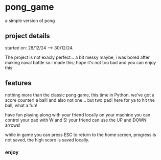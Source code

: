 # pong_game
a simple version of pong

## project details
started on: 28/12/24 --> 30/12/24.

The project is not exacly perfect... a bit messy maybe, i was bored after making naval battle so i made this;
hope it's not too bad and you can enjoy this

## features
nothing more than the classic pong game, this time in Python.
we've got a score counter! a ball! and also not one... but two pad! here for ya to hit the ball, what a fun!

have fun playing along with your friend locally on your machine
you can control your pad with W and S!
your friend can use the UP and DOWN arrows!

while in game you can press ESC to return to the home screen, 
progress is not saved, 
the high score is saved locally.
### enjoy

